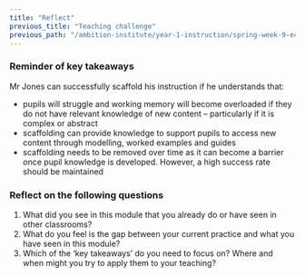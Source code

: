 ```yaml
---
title: "Reflect"
previous_title: "Teaching challenge"
previous_path: "/ambition-institute/year-1-instruction/spring-week-9-ect-teaching-challenge"
---
```





### Reminder of key takeaways
Mr Jones can successfully scaffold his instruction if he understands that:
- pupils will struggle and working memory will become overloaded if they do not have relevant knowledge of new content – particularly if it is complex or abstract 
- scaffolding can provide knowledge to support pupils to access new content through modelling, worked examples and guides 
- scaffolding needs to be removed over time as it can become a barrier once pupil knowledge is developed. However, a high success rate should be maintained




### Reflect on the following questions
1. What did you see in this module that you already do or have seen in other classrooms? 
2. What do you feel is the gap between your current practice and what you have seen in this module? 
3. Which of the ‘key takeaways’ do you need to focus on? Where and when might you try to apply them to your teaching?


